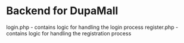 # Backend for DupaMall

login.php - contains logic for handling the login process
register.php - contains logic for handling the registration process
